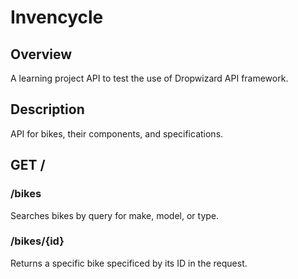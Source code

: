 # Invencycle

## Overview

A learning project API to test the use of Dropwizard API framework.

## Description

API for bikes, their components, and specifications. 

## GET /

### /bikes

Searches bikes by query for make, model, or type.

### /bikes/{id}

Returns a specific bike specificed by its ID in the request.